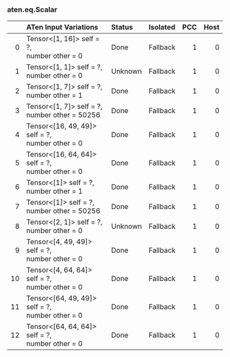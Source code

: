 ### aten.eq.Scalar
|    | ATen Input Variations                              | Status   | Isolated   |   PCC |   Host |
|---:|:---------------------------------------------------|:---------|:-----------|------:|-------:|
|  0 | Tensor<[1, 16]> self = ?,<br>number other = 0      | Done     | Fallback   |     1 |      0 |
|  1 | Tensor<[1, 1]> self = ?,<br>number other = 0       | Unknown  | Fallback   |     1 |      0 |
|  2 | Tensor<[1, 7]> self = ?,<br>number other = 1       | Done     | Fallback   |     1 |      0 |
|  3 | Tensor<[1, 7]> self = ?,<br>number other = 50256   | Done     | Fallback   |     1 |      0 |
|  4 | Tensor<[16, 49, 49]> self = ?,<br>number other = 0 | Done     | Fallback   |     1 |      0 |
|  5 | Tensor<[16, 64, 64]> self = ?,<br>number other = 0 | Done     | Fallback   |     1 |      0 |
|  6 | Tensor<[1]> self = ?,<br>number other = 1          | Done     | Fallback   |     1 |      0 |
|  7 | Tensor<[1]> self = ?,<br>number other = 50256      | Done     | Fallback   |     1 |      0 |
|  8 | Tensor<[2, 1]> self = ?,<br>number other = 0       | Unknown  | Fallback   |     1 |      0 |
|  9 | Tensor<[4, 49, 49]> self = ?,<br>number other = 0  | Done     | Fallback   |     1 |      0 |
| 10 | Tensor<[4, 64, 64]> self = ?,<br>number other = 0  | Done     | Fallback   |     1 |      0 |
| 11 | Tensor<[64, 49, 49]> self = ?,<br>number other = 0 | Done     | Fallback   |     1 |      0 |
| 12 | Tensor<[64, 64, 64]> self = ?,<br>number other = 0 | Done     | Fallback   |     1 |      0 |

